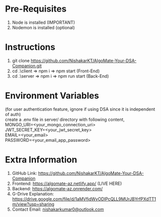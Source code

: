 # Pre-Requisites

1. Node is installed (IMPORTANT)
2. Nodemon is installed (optional)

# Instructions

1. git clone https://github.com/NishakarKT/AlgoMate-Your-DSA-Companion.git
2. cd .\client => npm i => npm start (Front-End)
2. cd .\server => npm i => npm run start (Back-End)

# Environment Variables
(for user authentication feature, ignore if using DSA since it is independent of auth)<br />
create a .env file in server/ directory with following content,<br />
MONGO_URI=<your_mongo_connection_uri><br />
JWT_SECRET_KEY=<your_jwt_secret_key><br />
EMAIL=<your_email><br />
PASSWORD=<your_email_app_password><br />

# Extra Information
1. GitHub Link: https://github.com/NishakarKT/AlgoMate-Your-DSA-Companion
2. Frontend: https://algomate-az.netlify.app/ (LIVE HERE)
3. Backend: https://algomate-az.onrender.com/
4. G-Drive Explanation: https://drive.google.com/file/d/1aMVfjdWvODlPcQLL9MUrJBYrfPXdTT1m/view?usp=sharing
5. Contact Email: nishakarkumar0@outlook.com